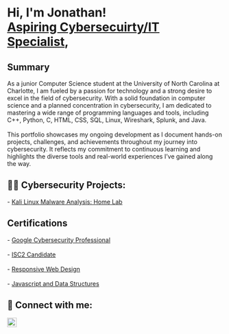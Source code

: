 <h1>Hi, I'm Jonathan! <br/><a href="https://github.com/jtlutabingwa"> Aspiring Cybersecuirty/IT Specialist</a>, <a [href="https://www.linkedin.com/in/jonathan-lutabingwa/"></a> </h1>

<h2>Summary</h2>
As a junior Computer Science student at the University of North Carolina at Charlotte, I am fueled by a passion for technology and a strong desire to excel in the field of cybersecurity. With a solid foundation in computer science and a planned concentration in cybersecurity, I am dedicated to mastering a wide range of programming languages and tools, including C++, Python, C, HTML, CSS, SQL, Linux, Wireshark, Splunk, and Java.
<br>
<br>
This portfolio showcases my ongoing development as I document hands-on projects, challenges, and achievements throughout my journey into cybersecurity. It reflects my commitment to continuous learning and highlights the diverse tools and real-world experiences I’ve gained along the way.

<h2>👨‍💻 Cybersecurity Projects:</h2>
- <a href="https://github.com/jtlutabingwa/Kali-Linux-Malware-Analysis">Kali Linux Malware Analysis: Home Lab</a>


<h2>Certifications</h2>
- <a href="https://www.credly.com/earner/earned/badge/1be54bd8-4849-4ac2-943d-efbb12029b94">Google Cybersecurity Professional</a>
<br>
<br>
- <a href="https://www.credly.com/badges/3148feab-b17a-49ef-8cae-653396f35fb2/linked_in_profile">ISC2 Candidate</a>
<br>
<br>
- <a href="https://freecodecamp.org/certification/jonathanlutabingwa/responsive-web-design">Responsive Web Design</a>
<br>
<br>
- <a href="https://freecodecamp.org/certification/jonathanlutabingwa/javascript-algorithms-and-data-structures-v8">Javascript and Data Structures</a>

<h2> 🤳 Connect with me:</h2>
<a href="https://www.linkedin.com/in/jonathan-lutabingwa/"> <img align="left" href="https://www.linkedin.com/in/jonathan-lutabingwa/" alt="JonathanLutabingwa | LinkedIn" width="22px"  src="https://cdn.jsdelivr.net/npm/simple-icons@v3/icons/linkedin.svg"/> </a>

<!--
**jtlutabingwa/jtlutabingwa** is a ✨ _special_ ✨ repository because its `README.md` (this file) appears on your GitHub profile.

Here are some ideas to get you started:

- 🔭 I’m currently working on ...
- 🌱 I’m currently learning ...
- 👯 I’m looking to collaborate on ...
- 🤔 I’m looking for help with ...
- 💬 Ask me about ...
- 📫 How to reach me: ...
- 😄 Pronouns: ...
- ⚡ Fun fact: ...
-->
